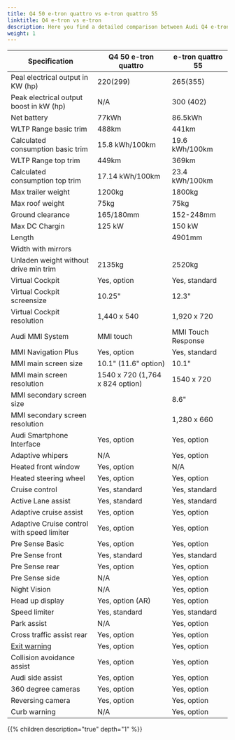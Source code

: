 ```yaml
---
title: Q4 50 e-tron quattro vs e-tron quattro 55
linktitle: Q4 e-tron vs e-tron
description: Here you find a detailed comparison between Audi Q4 e-tron 50 Quattro and 
weight: 1
---
```




| Specification      | Q4 50 e-tron quattro | e-tron quattro 55|
| ----------- | ----------- |----------- |
| Peal electrical output in KW (hp) | 220(299) | 265(355) |
| Peak electrical output boost in kW (hp) | N/A | 300 (402) |
| Net battery | 77kWh | 86.5kWh |
| WLTP Range basic trim | 488km | 441km |
| Calculated consumption basic trim | 15.8 kWh/100km | 19.6 kWh/100km |
| WLTP Range top trim | 449km | 369km |
| Calculated consumption top trim | 17.14 kWh/100km | 23.4 kWh/100km |
| Max trailer weight | 1200kg | 1800kg |
| Max roof weight | 75kg | 75kg |
| Ground clearance | 165/180mm | 152-248mm |
| Max DC Chargin | 125 kW | 150 kW |
| Length |  | 4901mm|
| Width with mirrors | | |
| Unladen weight without drive min trim | 2135kg | 2520kg |
| Virtual Cockpit | Yes, option  | Yes, standard |
| Virtual Cockpit screensize | 10.25"  | 12.3" |
| Virtual Cockpit resolution |  1,440 x 540 | 1,920 x 720  |
| Audi MMI System | MMI touch | MMI Touch Response  |
| MMI Navigation Plus | Yes, option | Yes, standard |
| MMI main screen size | 10.1" (11.6" option) | 10.1" |
| MMI main screen resolution | 1540 x 720 (1,764 x 824 option) | 1540 x 720  |
| MMI secondary screen size | |8.6" |
| MMI secondary screen resolution | | 1,280 x 660|
| Audi Smartphone Interface | Yes, option | Yes, option |
| Adaptive whipers | N/A | Yes, option |
| Heated front window | Yes, option | N/A |
| Heated steering wheel | Yes, option | Yes, option |
| Cruise control | Yes, standard | Yes, standard |
| Active Lane assist | Yes, standard | Yes, standard |
| Adaptive cruise assist | Yes, option | Yes, option |
| Adaptive Cruise control with speed limiter | Yes, option | Yes, option |
| Pre Sense Basic | Yes, option | Yes, option |
| Pre Sense front | Yes, standard | Yes, standard |
| Pre Sense rear | Yes, option | Yes, option |
| Pre Sense side | N/A | Yes, option |
| Night Vision | N/A | Yes, option |
| Head up display | Yes, option (AR) | Yes, option |
| Speed limiter | Yes, standard | Yes, standard |
| Park assist | N/A | Yes, option |
| Cross traffic assist rear | Yes, option | Yes, option |
| [Exit warning](/models/e-tron/technology/drivingassistance/#exit-warning) | Yes, option | Yes, option |
| Collision avoidance assist | Yes, option | Yes, option |
| Audi side assist | Yes, option | Yes, option |
| 360 degree cameras | Yes, option | Yes, option |
| Reversing camera | Yes, option | Yes, option |
| Curb warning | N/A | Yes, option


{{% children description="true" depth="1" %}}

